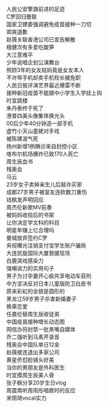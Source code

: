 人民公安擎旗前进的足迹  
C罗回归曼联  
国家卫建委强调避免疫苗接种一刀切  
郑爽道歉  
赵薇关联香港公司已宣告解散  
檀健次有多爱吃酸笋  
大江意难平  
少年说唱企划公演舞台  
照顾3年的女友姑妈竟是女友本人  
不许带手机却卖手机校长被免职  
人民日报评演艺界最近爆雷不断  
接种新冠疫苗不能跟中小学生入学挂上钩  
时宜跳楼  
朱丹泰终于死了  
港普四美头像集体换光头  
00后少年40分钟造一部手机  
虚竹小天山童姥对手戏  
被陈建波气死  
扬州新增1例确诊来自封控小区  
喀布尔机场爆炸已致170人死亡  
周生辰血书  
残奥会  
马云  
23岁女子卖掉亲生儿后敲诈买家  
成都27岁男子被室友连砍数刀重伤  
钱枫发声明回应  
周杰伦新歌MV前奏  
被妈妈收拾后的书架  
让你决定学文科的科目  
明星年赚上亿合理吗  
曼城放弃签约C罗  
央视曝光注销支付宝学生账户骗局  
大连凯旋国际大厦救援现场  
白鹿哭戏感染力  
强嘲讽力的实用句子  
男子为讨孕妻开心偷共享电动车获刑  
中方坚决反对日本儿童版防卫白皮书  
原来彩虹的全貌是圆形的  
黑龙江59岁男子杀害新婚妻子  
换乘恋爱  
任嘉伦替周生辰收徒弟  
中国疫苗接种增长动态图  
网信办将封禁一批黑嘴自媒体  
乔二强听到马素芹录音  
残奥会中国队单日12金  
赵薇接连退出多家公司  
黄星侨怼脸镜头好美  
当你的男朋友是外科医生  
时宜摸周生辰美人骨  
张子枫分享20岁生日vlog  
周震南听周雨彤唱歌时的反应  
宋雨琦vocal实力  
